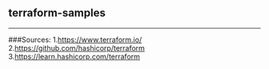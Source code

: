 ## terraform-samples
___
###Sources:
1.https://www.terraform.io/
2.https://github.com/hashicorp/terraform
3.https://learn.hashicorp.com/terraform

